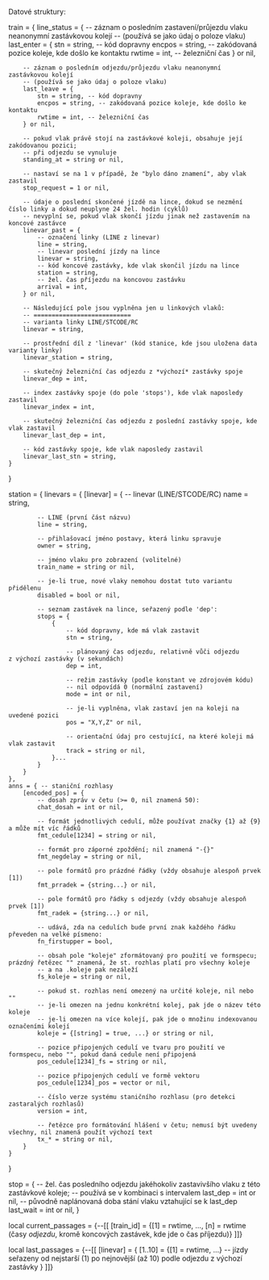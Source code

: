 Datové struktury:

train = {
    line_status = {
        -- záznam o posledním zastavení/průjezdu vlaku neanonymní zastávkovou kolejí
        -- (používá se jako údaj o poloze vlaku)
        last_enter = {
            stn = string, -- kód dopravny
            encpos = string, -- zakódovaná pozice koleje, kde došlo ke kontaktu
            rwtime = int, -- železniční čas
        } or nil,

        -- záznam o posledním odjezdu/průjezdu vlaku neanonymní zastávkovou kolejí
        -- (používá se jako údaj o poloze vlaku)
        last_leave = {
            stn = string, -- kód dopravny
            encpos = string, -- zakódovaná pozice koleje, kde došlo ke kontaktu
            rwtime = int, -- železniční čas
        } or nil,

        -- pokud vlak právě stojí na zastávkové koleji, obsahuje její zakódovanou pozici;
        -- při odjezdu se vynuluje
        standing_at = string or nil,

        -- nastaví se na 1 v případě, že "bylo dáno znamení", aby vlak zastavil
        stop_request = 1 or nil,

        -- údaje o poslední skončené jízdě na lince, dokud se nezmění číslo linky a dokud neuplyne 24 žel. hodin (cyklů)
        -- nevyplní se, pokud vlak skončí jízdu jinak než zastavením na koncové zastávce
        linevar_past = {
            -- označení linky (LINE z linevar)
            line = string,
            -- linevar poslední jízdy na lince
            linevar = string,
            -- kód koncové zastávky, kde vlak skončil jízdu na lince
            station = string,
            -- žel. čas příjezdu na koncovou zastávku
            arrival = int,
        } or nil,

        -- Následující pole jsou vyplněna jen u linkových vlaků:
        -- ===========================
        -- varianta linky LINE/STCODE/RC
        linevar = string,

        -- prostřední díl z 'linevar' (kód stanice, kde jsou uložena data varianty linky)
        linevar_station = string,

        -- skutečný železniční čas odjezdu z *výchozí* zastávky spoje
        linevar_dep = int,

        -- index zastávky spoje (do pole 'stops'), kde vlak naposledy zastavil
        linevar_index = int,

        -- skutečný železniční čas odjezdu z poslední zastávky spoje, kde vlak zastavil
        linevar_last_dep = int,

        -- kód zastávky spoje, kde vlak naposledy zastavil
        linevar_last_stn = string,
    }
}

station = {
    linevars = {
        [linevar] = {
            -- linevar (LINE/STCODE/RC)
            name = string,

            -- LINE (první část názvu)
            line = string,

            -- přihlašovací jméno postavy, která linku spravuje
            owner = string,

            -- jméno vlaku pro zobrazení (volitelné)
            train_name = string or nil,

            -- je-li true, nové vlaky nemohou dostat tuto variantu přidělenu
            disabled = bool or nil,

            -- seznam zastávek na lince, seřazený podle 'dep':
            stops = {
                {
                    -- kód dopravny, kde má vlak zastavit
                    stn = string,

                    -- plánovaný čas odjezdu, relativně vůči odjezdu z výchozí zastávky (v sekundách)
                    dep = int,

                    -- režim zastávky (podle konstant ve zdrojovém kódu)
                    -- nil odpovídá 0 (normální zastavení)
                    mode = int or nil,

                    -- je-li vyplněna, vlak zastaví jen na koleji na uvedené pozici
                    pos = "X,Y,Z" or nil,

                    -- orientační údaj pro cestující, na které koleji má vlak zastavit
                    track = string or nil,
                }...
            }
        }
    },
    anns = { -- staniční rozhlasy
        [encoded_pos] = {
            -- dosah zpráv v četu (>= 0, nil znamená 50):
            chat_dosah = int or nil,

            -- formát jednotlivých cedulí, může používat značky {1} až {9} a může mít víc řádků
            fmt_cedule[1234] = string or nil,

            -- formát pro záporné zpoždění; nil znamená "-{}"
            fmt_negdelay = string or nil,

            -- pole formátů pro prázdné řádky (vždy obsahuje alespoň prvek [1])
            fmt_prradek = {string...} or nil,

            -- pole formátů pro řádky s odjezdy (vždy obsahuje alespoň prvek [1])
            fmt_radek = {string...} or nil,

            -- udává, zda na cedulích bude první znak každého řádku převeden na velké písmeno:
            fn_firstupper = bool,

            -- obsah pole "koleje" zformátovaný pro použití ve formspecu; prázdný řetězec "" znamená, že st. rozhlas platí pro všechny koleje
            -- a na .koleje pak nezáleží
            fs_koleje = string or nil,

            -- pokud st. rozhlas není omezený na určité koleje, nil nebo ""
            -- je-li omezen na jednu konkrétní kolej, pak jde o název této koleje
            -- je-li omezen na více kolejí, pak jde o množinu indexovanou označeními kolejí
            koleje = {[string] = true, ...} or string or nil,

            -- pozice připojených cedulí ve tvaru pro použití ve formspecu, nebo "", pokud daná cedule není připojená
            pos_cedule[1234]_fs = string or nil,

            -- pozice připojených cedulí ve formě vektoru
            pos_cedule[1234]_pos = vector or nil,

            -- číslo verze systému staničního rozhlasu (pro detekci zastaralých rozhlasů)
            version = int,

            -- řetězce pro formátování hlášení v četu; nemusí být uvedeny všechny, nil znamená použít výchozí text
            tx_* = string or nil,
        }
    }
}

stop = {
    -- žel. čas posledního odjezdu jakéhokoliv zastavivšího vlaku z této zastávkové koleje;
    -- používá se v kombinaci s intervalem
    last_dep = int or nil,
    -- původně naplánovaná doba stání vlaku vztahující se k last_dep
    last_wait = int or nil,
}

local current_passages = {--[[
    [train_id] = {[1] = rwtime, ..., [n] = rwtime (časy *odjezdu*, kromě koncových zastávek, kde jde o čas příjezdu)}
]]}

local last_passages = {--[[
    [linevar] = {
        [1..10] = {[1] = rwtime, ...} -- jízdy seřazeny od nejstarší (1) po nejnovější (až 10) podle odjezdu z výchozí zastávky
    }
]]}
